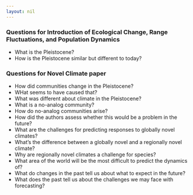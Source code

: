 ```yaml
---
layout: nil
---
```


### Questions for Introduction of Ecological Change, Range Fluctuations, and Population Dynamics

* What is the Pleistocene?
* How is the Pleistocene similar but different to today?

### Questions for Novel Climate paper

* How did communities change in the Pleistocene?
* WHat seems to have caused that?
* What was different about climate in the Pleistocene?
* What is a no-analog community?
* How do no-analog communities arise?
* How did the authors assess whether this would be a problem in the future?
* What are the challenges for predicting responses to globally novel climates?
* What’s the difference between a globally novel and a regionally novel climate?
* Why are regionally novel climates a challenge for species?
* What area of the world will be the most difficult to predict the dynamics of?
* What do changes in the past tell us about what to expect in the future?
* What does the past tell us about the challenges we may face with forecasting?
